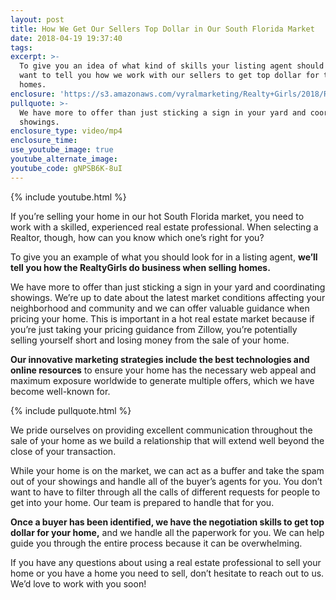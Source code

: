 ```yaml
---
layout: post
title: How We Get Our Sellers Top Dollar in Our South Florida Market
date: 2018-04-19 19:37:40
tags:
excerpt: >-
  To give you an idea of what kind of skills your listing agent should have, we
  want to tell you how we work with our sellers to get top dollar for their
  homes.
enclosure: 'https://s3.amazonaws.com/vyralmarketing/Realty+Girls/2018/RealtyGirls-.mp4'
pullquote: >-
  We have more to offer than just sticking a sign in your yard and coordinating
  showings.
enclosure_type: video/mp4
enclosure_time:
use_youtube_image: true
youtube_alternate_image:
youtube_code: gNPSB6K-8uI
---
```


{% include youtube.html %}

If you’re selling your home in our hot South Florida market, you need to work with a skilled, experienced real estate professional. When selecting a Realtor, though, how can you know which one’s right for you?&nbsp;

To give you an example of what you should look for in a listing agent, **we’ll tell you how the RealtyGirls do business when selling homes.**&nbsp;

We have more to offer than just sticking a sign in your yard and coordinating showings. We’re up to date about the latest market conditions affecting your neighborhood and community and we can offer valuable guidance when pricing your home. This is important in a hot real estate market because if you’re just taking your pricing guidance from Zillow, you’re potentially selling yourself short and losing money from the sale of your home.&nbsp;

**Our innovative marketing strategies include the best technologies and online resources** to ensure your home has the necessary web appeal and maximum exposure worldwide to generate multiple offers, which we have become well-known for.&nbsp;

{% include pullquote.html %}

We pride ourselves on providing excellent communication throughout the sale of your home as we build a relationship that will extend well beyond the close of your transaction.&nbsp;

While your home is on the market, we can act as a buffer and take the spam out of your showings and handle all of the buyer’s agents for you. You don’t want to have to filter through all the calls of different requests for people to get into your home. Our team is prepared to handle that for you.&nbsp;

**Once a buyer has been identified, we have the negotiation skills to get top dollar for your home,** and we handle all the paperwork for you. We can help guide you through the entire process because it can be overwhelming.&nbsp;

If you have any questions about using a real estate professional to sell your home or you have a home you need to sell, don’t hesitate to reach out to us. We’d love to work with you soon!